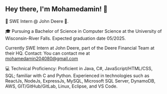 ## Hey there, I'm Mohamedamin! 👋

👋 SWE Intern @ John Deere 🌟.

🎓 Pursuing a Bachelor of Science in Computer Science at the University of Wisconsin-River Falls. Expected graduation date 05/2025.

Currently SWE Intern at John Deere, part of the Deere Financial Team at their HQ.
Contact: You can contact me at mohamedamin204080@gmail.com

💻 Technical Proficiency: 
Proficient in Java, C#, JavaScript/HTML/CSS, SQL; familiar with C and Python. Experienced in technologies such as ReactJs, NodeJs, ExpressJs, MySQL, Microsoft SQL Server, DynamoDB, AWS,  GIT/GitHub/GitLab, Linux, Eclipse, and VS Code. 

